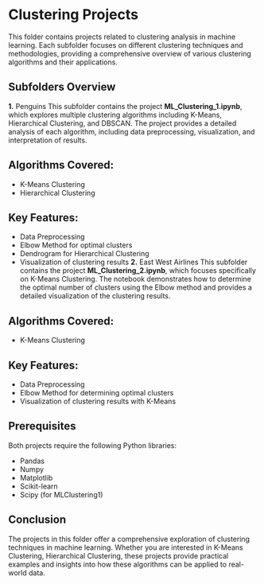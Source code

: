 # Clustering Projects
This folder contains projects related to clustering analysis in machine learning. Each subfolder focuses on different clustering techniques and methodologies, providing a comprehensive overview of various clustering algorithms and their applications.

## Subfolders Overview
**1.** Penguins
This subfolder contains the project **ML_Clustering_1.ipynb**, which explores multiple clustering algorithms including K-Means, Hierarchical Clustering, and DBSCAN. The project provides a detailed analysis of each algorithm, including data preprocessing, visualization, and interpretation of results.

## Algorithms Covered:
- K-Means Clustering
- Hierarchical Clustering

## Key Features:
- Data Preprocessing
- Elbow Method for optimal clusters
- Dendrogram for Hierarchical Clustering
- Visualization of clustering results
**2.** East West Airlines
This subfolder contains the project **ML_Clustering_2.ipynb**, which focuses specifically on K-Means Clustering. The notebook demonstrates how to determine the optimal number of clusters using the Elbow method and provides a detailed visualization of the clustering results.

## Algorithms Covered:
- K-Means Clustering

## Key Features:
- Data Preprocessing
- Elbow Method for determining optimal clusters
- Visualization of clustering results with K-Means


## Prerequisites
Both projects require the following Python libraries:

- Pandas
- Numpy
- Matplotlib
- Scikit-learn
- Scipy (for MLClustering1)

## Conclusion
The projects in this folder offer a comprehensive exploration of clustering techniques in machine learning. Whether you are interested in K-Means Clustering, Hierarchical Clustering, these projects provide practical examples and insights into how these algorithms can be applied to real-world data.
